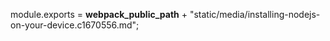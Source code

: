 module.exports = __webpack_public_path__ + "static/media/installing-nodejs-on-your-device.c1670556.md";